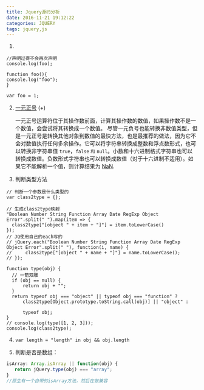 ```yaml
---
title: Jquery源码分析
date: 2016-11-21 19:12:22
categories: JQUERY
tags: jquery,js
---
```


1.
```
//声明过得不会再次声明
console.log(foo);

function foo(){
console.log("foo");
}

var foo = 1;
```

2. [一元正号](undefined) (+)

   一元正号运算符位于其操作数前面，计算其操作数的数值，如果操作数不是一个数值，会尝试将其转换成一个数值。 尽管一元负号也能转换非数值类型，但是一元正号是转换其他对象到数值的最快方法，也是最推荐的做法，因为它不会对数值执行任何多余操作。它可以将字符串转换成整数和浮点数形式，也可以转换非字符串值 `true`，`false` `和` `null`。小数和十六进制格式字符串也可以转换成数值。负数形式字符串也可以转换成数值（对于十六进制不适用）。如果它不能解析一个值，则计算结果为 [NaN](https://developer.mozilla.org/zh-CN/docs/Web/JavaScript/Reference/Global_Objects/NaN).

3. 判断类型方法

```
// 判断一个参数是什么类型的
var class2type = {};

// 生成class2type映射
"Boolean Number String Function Array Date RegExp Object Error".split(" ").map(item => {
  class2type["[object " + item + "]"] = item.toLowerCase()
});
// JQ使用自己的each写的
// jQuery.each("Boolean Number String Function Array Date RegExp Object Error".split(" "), function(i, name) {
//     class2type["[object " + name + "]"] = name.toLowerCase();
// });

function type(obj) {
  // 一箭双雕
  if (obj == null) {
      return obj + "";
  }
  return typeof obj === "object" || typeof obj === "function" ?
      class2type[Object.prototype.toString.call(obj)] || "object" :

      typeof obj;
}
// console.log(type([1, 2, 3]));
console.log(class2type);
```

4. `var length = "length" in obj && obj.length`

5. 判断是否是数组：

```javascript
isArray: Array.isArray || function(obj) {
   return jQuery.type(obj) === "array";
}
//原生有一个自带的isArray方法，然后在做兼容
```



